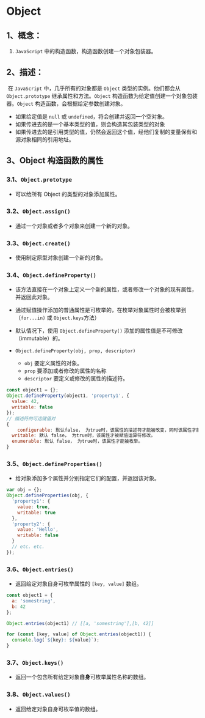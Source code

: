 # Object

## 1、概念：

1. `JavaScript` 中的构造函数，构造函数创建一个对象包装器。

## 2、描述：

​		在 `JavaScript` 中，几乎所有的对象都是 `Object` 类型的实例。他们都会从 `Object.prototype` 继承属性和方法。`Object` 构造函数为给定值创建一个对象包装器。`Object` 构造函数，会根据给定参数创建对象。

- 如果给定值是 `null` 或 `undefined`，将会创建并返回一个空对象。
- 如果传进去的是一个基本类型的值，则会构造其包装类型的对象
- 如果传进去的是引用类型的值，仍然会返回这个值，经他们复制的变量保有和源对象相同的引用地址。

## 3、Object  构造函数的属性

### 3.1、`Object.prototype`  

- 可以给所有 Object 的类型的对象添加属性。

### 3.2、`Object.assign()` 

- 通过一个对象或者多个对象来创建一个新的对象。

### 3.3、`Object.create()`

- 使用制定原型对象创建一个新的对象。

### 3.4、`Object.defineProperty()`

- 该方法直接在一个对象上定义一个新的属性，或者修改一个对象的现有属性，并返回此对象。
- 通过赋值操作添加的普通属性是可枚举的，在枚举对象属性时会被枚举到（`for...in)` 或 `Object.keys`方法）
- 默认情况下，使用 `Object.defineProperty()` 添加的属性值是不可修改（immutable）的。

- `Object.defineProperty(obj, prop, descriptor)`
  - `obj`  要定义属性的对象。
  - `prop`  要添加或者修改的属性的名称
  - `descriptor`  要定义或修改的属性的描述符。

```javascript
const object1 = {};
Object.defineProperty(object1, 'property1', {
  value: 42,
  writable: false
});
// 描述符的可选键值对
{
	configurable: 默认false， 为true时，该属性的描述符才能被改变，同时该属性才能从对应的对象上删除。
  writable: 默认 false， 为true时，该属性才被赋值运算符修改。
  enumerable: 默认 false， 为true时，该属性才能被枚举。
}
```

### 3.5、`Object.defineProperties()`

- 给对象添加多个属性并分别指定它们的配置，并返回该对象。

```javascript
var obj = {};
Object.defineProperties(obj, {
  'property1': {
    value: true,
    writable: true
  },
  'property2': {
    value: 'Hello',
    writable: false
  }
  // etc. etc.
});
```

### 3.6、`Object.entries()`

- 返回给定对象自身可枚举属性的 `[key, value]` 数组。

```javascript
const object1 = {
  a: 'somestring',
  b: 42
};

Object.entries(object1) // [[a, 'somestring'],[b, 42]]

for (const [key, value] of Object.entries(object1)) {
  console.log(`${key}: ${value}`);
}
```

### 3.7、`Object.keys()`

- 返回一个包含所有给定对象**自身**可枚举属性名称的数组。

### 3.8、`Object.values()`

- 返回给定对象自身可枚举值的数组。

















